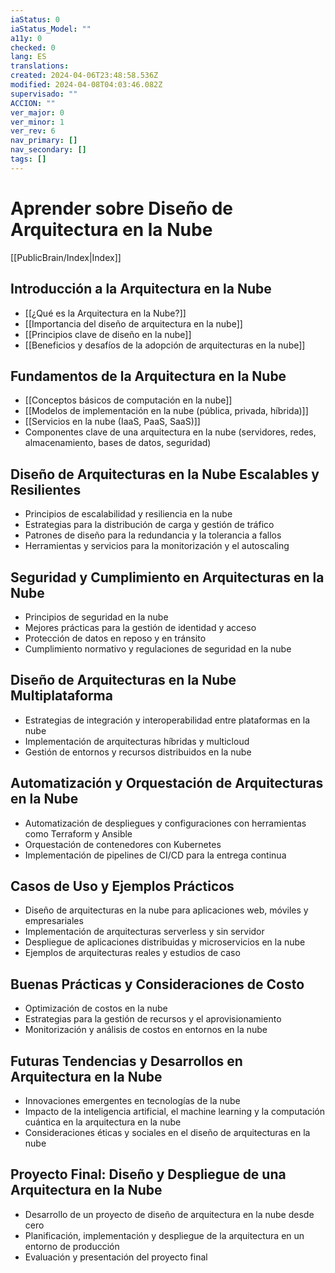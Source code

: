 ```yaml
---
iaStatus: 0
iaStatus_Model: ""
a11y: 0
checked: 0
lang: ES
translations: 
created: 2024-04-06T23:48:58.536Z
modified: 2024-04-08T04:03:46.082Z
supervisado: ""
ACCION: ""
ver_major: 0
ver_minor: 1
ver_rev: 6
nav_primary: []
nav_secondary: []
tags: []
---
```

# Aprender sobre Diseño de Arquitectura en la Nube

[[PublicBrain/Index|Index]]

## Introducción a la Arquitectura en la Nube
- [[¿Qué es la Arquitectura en la Nube?]]
- [[Importancia del diseño de arquitectura en la nube]]
- [[Principios clave de diseño en la nube]]
- [[Beneficios y desafíos de la adopción de arquitecturas en la nube]]

## Fundamentos de la Arquitectura en la Nube
- [[Conceptos básicos de computación en la nube]]
- [[Modelos de implementación en la nube (pública, privada, híbrida)]]
- [[Servicios en la nube (IaaS, PaaS, SaaS)]]
- Componentes clave de una arquitectura en la nube (servidores, redes, almacenamiento, bases de datos, seguridad)

## Diseño de Arquitecturas en la Nube Escalables y Resilientes
- Principios de escalabilidad y resiliencia en la nube
- Estrategias para la distribución de carga y gestión de tráfico
- Patrones de diseño para la redundancia y la tolerancia a fallos
- Herramientas y servicios para la monitorización y el autoscaling

## Seguridad y Cumplimiento en Arquitecturas en la Nube
- Principios de seguridad en la nube
- Mejores prácticas para la gestión de identidad y acceso
- Protección de datos en reposo y en tránsito
- Cumplimiento normativo y regulaciones de seguridad en la nube

## Diseño de Arquitecturas en la Nube Multiplataforma
- Estrategias de integración y interoperabilidad entre plataformas en la nube
- Implementación de arquitecturas híbridas y multicloud
- Gestión de entornos y recursos distribuidos en la nube

## Automatización y Orquestación de Arquitecturas en la Nube
- Automatización de despliegues y configuraciones con herramientas como Terraform y Ansible
- Orquestación de contenedores con Kubernetes
- Implementación de pipelines de CI/CD para la entrega continua

## Casos de Uso y Ejemplos Prácticos
- Diseño de arquitecturas en la nube para aplicaciones web, móviles y empresariales
- Implementación de arquitecturas serverless y sin servidor
- Despliegue de aplicaciones distribuidas y microservicios en la nube
- Ejemplos de arquitecturas reales y estudios de caso

## Buenas Prácticas y Consideraciones de Costo
- Optimización de costos en la nube
- Estrategias para la gestión de recursos y el aprovisionamiento
- Monitorización y análisis de costos en entornos en la nube

## Futuras Tendencias y Desarrollos en Arquitectura en la Nube
- Innovaciones emergentes en tecnologías de la nube
- Impacto de la inteligencia artificial, el machine learning y la computación cuántica en la arquitectura en la nube
- Consideraciones éticas y sociales en el diseño de arquitecturas en la nube

## Proyecto Final: Diseño y Despliegue de una Arquitectura en la Nube
- Desarrollo de un proyecto de diseño de arquitectura en la nube desde cero
- Planificación, implementación y despliegue de la arquitectura en un entorno de producción
- Evaluación y presentación del proyecto final


